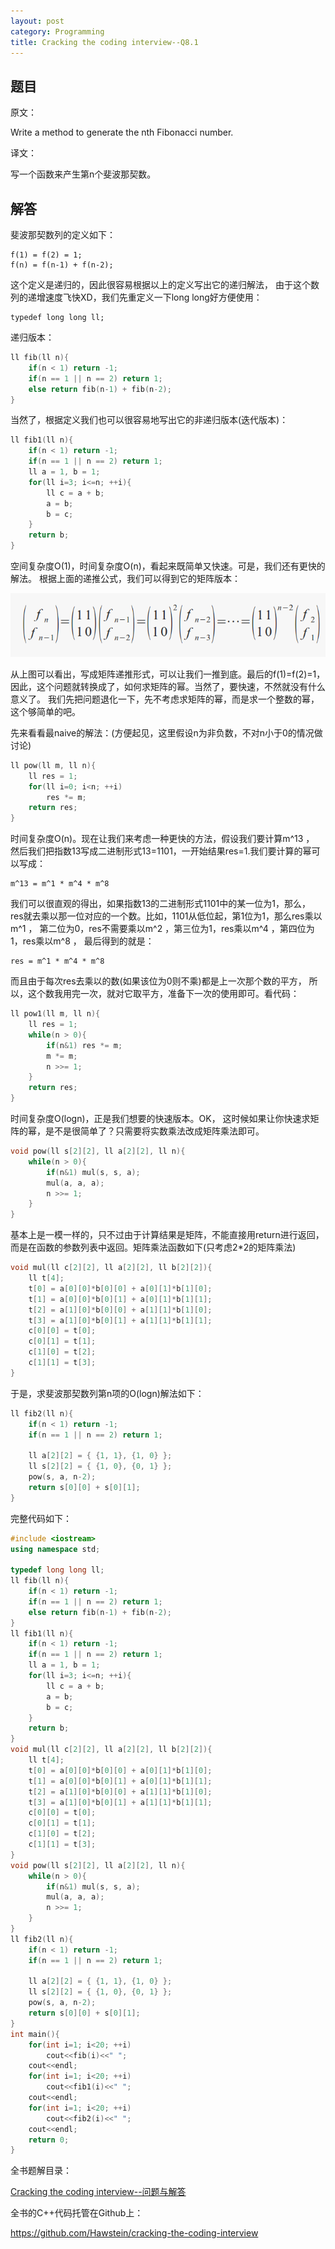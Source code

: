 ```yaml
---
layout: post
category: Programming
title: Cracking the coding interview--Q8.1
---
```


## 题目

原文：

Write a method to generate the nth Fibonacci number.

译文：

写一个函数来产生第n个斐波那契数。

## 解答

斐波那契数列的定义如下：

	f(1) = f(2) = 1;
	f(n) = f(n-1) + f(n-2);
	
这个定义是递归的，因此很容易根据以上的定义写出它的递归解法，
由于这个数列的递增速度飞快XD，我们先重定义一下long long好方便使用：

	typedef long long ll;
	
递归版本：

```cpp
ll fib(ll n){
    if(n < 1) return -1;
    if(n == 1 || n == 2) return 1;
    else return fib(n-1) + fib(n-2);
}
```

当然了，根据定义我们也可以很容易地写出它的非递归版本(迭代版本)：

```cpp
ll fib1(ll n){
    if(n < 1) return -1;
    if(n == 1 || n == 2) return 1;
    ll a = 1, b = 1;
    for(ll i=3; i<=n; ++i){
        ll c = a + b;
        a = b;
        b = c;
    }
    return b;
}
```

空间复杂度O(1)，时间复杂度O(n)，看起来既简单又快速。可是，我们还有更快的解法。
根据上面的递推公式，我们可以得到它的矩阵版本：

<img src="/assets/img/2013/1/8/fibo.png" />

从上图可以看出，写成矩阵递推形式，可以让我们一推到底。最后的f(1)=f(2)=1，
因此，这个问题就转换成了，如何求矩阵的幂。当然了，要快速，不然就没有什么意义了。
我们先把问题退化一下，先不考虑求矩阵的幂，而是求一个整数的幂，这个够简单的吧。

先来看看最naive的解法：(方便起见，这里假设n为非负数，不对n小于0的情况做讨论)

```cpp
ll pow(ll m, ll n){
    ll res = 1;
    for(ll i=0; i<n; ++i)
        res *= m;
    return res;
}
```

时间复杂度O(n)。现在让我们来考虑一种更快的方法，假设我们要计算m^13 ，
然后我们把指数13写成二进制形式13=1101，一开始结果res=1.我们要计算的幂可以写成：

	m^13 = m^1 * m^4 * m^8
	
我们可以很直观的得出，如果指数13的二进制形式1101中的某一位为1，那么，
res就去乘以那一位对应的一个数。比如，1101从低位起，第1位为1，那么res乘以m^1 ，
第二位为0，res不需要乘以m^2 ，第三位为1，res乘以m^4 ，第四位为1，res乘以m^8 ，
最后得到的就是：

	res = m^1 * m^4 * m^8
	
而且由于每次res去乘以的数(如果该位为0则不乘)都是上一次那个数的平方，
所以，这个数我用完一次，就对它取平方，准备下一次的使用即可。看代码：

```cpp
ll pow1(ll m, ll n){
    ll res = 1;
    while(n > 0){
        if(n&1) res *= m;
        m *= m;
        n >>= 1;
    }
    return res;
}
```

时间复杂度O(logn)，正是我们想要的快速版本。OK，
这时候如果让你快速求矩阵的幂，是不是很简单了？只需要将实数乘法改成矩阵乘法即可。

```cpp
void pow(ll s[2][2], ll a[2][2], ll n){
    while(n > 0){
        if(n&1) mul(s, s, a);
        mul(a, a, a);
        n >>= 1;
    }
}
```

基本上是一模一样的，只不过由于计算结果是矩阵，不能直接用return进行返回，
而是在函数的参数列表中返回。矩阵乘法函数如下(只考虑2*2的矩阵乘法)

```cpp
void mul(ll c[2][2], ll a[2][2], ll b[2][2]){
    ll t[4];
    t[0] = a[0][0]*b[0][0] + a[0][1]*b[1][0];
    t[1] = a[0][0]*b[0][1] + a[0][1]*b[1][1];
    t[2] = a[1][0]*b[0][0] + a[1][1]*b[1][0];
    t[3] = a[1][0]*b[0][1] + a[1][1]*b[1][1];
    c[0][0] = t[0];
    c[0][1] = t[1];
    c[1][0] = t[2];
    c[1][1] = t[3];
}
```

于是，求斐波那契数列第n项的O(logn)解法如下：

```cpp
ll fib2(ll n){
    if(n < 1) return -1;
    if(n == 1 || n == 2) return 1;

    ll a[2][2] = { {1, 1}, {1, 0} };
    ll s[2][2] = { {1, 0}, {0, 1} };
    pow(s, a, n-2);
    return s[0][0] + s[0][1];
}
```

完整代码如下：

```cpp
#include <iostream>
using namespace std;

typedef long long ll;
ll fib(ll n){
    if(n < 1) return -1;
    if(n == 1 || n == 2) return 1;
    else return fib(n-1) + fib(n-2);
}
ll fib1(ll n){
    if(n < 1) return -1;
    if(n == 1 || n == 2) return 1;
    ll a = 1, b = 1;
    for(ll i=3; i<=n; ++i){
        ll c = a + b;
        a = b;
        b = c;
    }
    return b;
}
void mul(ll c[2][2], ll a[2][2], ll b[2][2]){
    ll t[4];
    t[0] = a[0][0]*b[0][0] + a[0][1]*b[1][0];
    t[1] = a[0][0]*b[0][1] + a[0][1]*b[1][1];
    t[2] = a[1][0]*b[0][0] + a[1][1]*b[1][0];
    t[3] = a[1][0]*b[0][1] + a[1][1]*b[1][1];
    c[0][0] = t[0];
    c[0][1] = t[1];
    c[1][0] = t[2];
    c[1][1] = t[3];
}
void pow(ll s[2][2], ll a[2][2], ll n){
    while(n > 0){
        if(n&1) mul(s, s, a);
        mul(a, a, a);
        n >>= 1;
    }
}
ll fib2(ll n){
    if(n < 1) return -1;
    if(n == 1 || n == 2) return 1;

    ll a[2][2] = { {1, 1}, {1, 0} };
    ll s[2][2] = { {1, 0}, {0, 1} };
    pow(s, a, n-2);
    return s[0][0] + s[0][1];
}
int main(){
    for(int i=1; i<20; ++i)
        cout<<fib(i)<<" ";
    cout<<endl;
    for(int i=1; i<20; ++i)
        cout<<fib1(i)<<" ";
    cout<<endl;
    for(int i=1; i<20; ++i)
        cout<<fib2(i)<<" ";
    cout<<endl;
    return 0;
}
```

全书题解目录：

[Cracking the coding interview--问题与解答](/posts/ctci-solutions-contents.html)

全书的C++代码托管在Github上：

<https://github.com/Hawstein/cracking-the-coding-interview>
